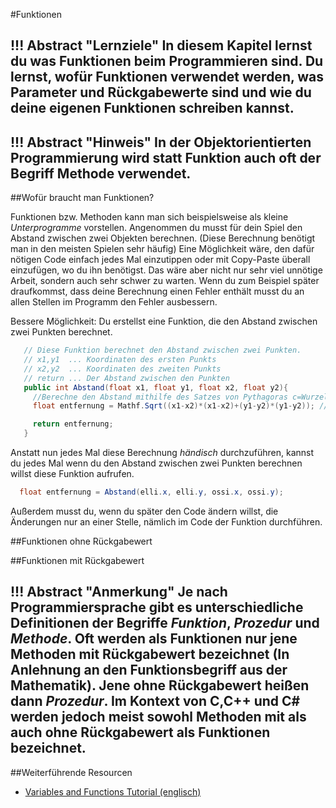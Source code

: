 #Funktionen

!!! Abstract "Lernziele"
    In diesem Kapitel lernst du was Funktionen beim Programmieren sind. Du lernst, wofür Funktionen verwendet werden, was **Parameter** und **Rückgabewerte** sind und wie du deine eigenen Funktionen schreiben kannst.
-----

!!! Abstract "Hinweis"
    In der Objektorientierten Programmierung wird statt Funktion auch oft der Begriff Methode verwendet.
-----

##Wofür braucht man Funktionen?

Funktionen bzw. Methoden kann man sich beispielsweise als kleine *Unterprogramme* vorstellen.
Angenommen du musst für dein Spiel den Abstand zwischen zwei Objekten berechnen. (Diese Berechnung benötigt man in den meisten Spielen sehr häufig)
Eine Möglichkeit wäre, den dafür nötigen Code einfach jedes Mal einzutippen oder mit Copy-Paste überall einzufügen, wo du ihn benötigst. Das wäre aber nicht nur sehr viel unnötige Arbeit, sondern auch sehr schwer zu warten. Wenn du zum Beispiel später draufkommst, dass deine Berechnung einen Fehler enthält musst du an allen Stellen im Programm den Fehler ausbessern.

Bessere Möglichkeit: Du erstellst eine Funktion, die den Abstand zwischen zwei Punkten berechnet.

```csharp
   // Diese Funktion berechnet den Abstand zwischen zwei Punkten.
   // x1,y1  ... Koordinaten des ersten Punkts
   // x2,y2  ... Koordinaten des zweiten Punkts
   // return ... Der Abstand zwischen den Punkten
   public int Abstand(float x1, float y1, float x2, float y2){
     //Berechne den Abstand mithilfe des Satzes von Pythagoras c=Wurzel(a^2+b^2)
     float entfernung = Mathf.Sqrt((x1-x2)*(x1-x2)+(y1-y2)*(y1-y2)); //Anm.: Mathf.Sqrt(float f) ist ebenfalls eine Funktion. Sie berechnet die Quadratwurzel einer Zahl f.

     return entfernung;
   }
```
Anstatt nun jedes Mal diese Berechnung *händisch* durchzuführen, kannst du jedes Mal wenn du den Abstand zwischen zwei Punkten berechnen willst diese Funktion aufrufen.

```csharp
  float entfernung = Abstand(elli.x, elli.y, ossi.x, ossi.y);
```

Außerdem musst du, wenn du später den Code ändern willst, die Änderungen nur an einer Stelle, nämlich im Code der Funktion durchführen.

##Funktionen ohne Rückgabewert



##Funktionen mit Rückgabewert

!!! Abstract "Anmerkung"
    Je nach Programmiersprache gibt es unterschiedliche Definitionen der Begriffe *Funktion*, *Prozedur* und *Methode*.
    Oft werden als Funktionen nur jene Methoden mit Rückgabewert bezeichnet (In Anlehnung an den Funktionsbegriff aus der Mathematik). Jene ohne Rückgabewert heißen dann *Prozedur*.
    Im Kontext von C,C++ und C# werden jedoch meist sowohl Methoden mit als auch ohne Rückgabewert als Funktionen bezeichnet.
-----

##Weiterführende Resourcen

* [Variables and Functions Tutorial (englisch)](https://unity3d.com/learn/tutorials/topics/scripting/variables-and-functions)
